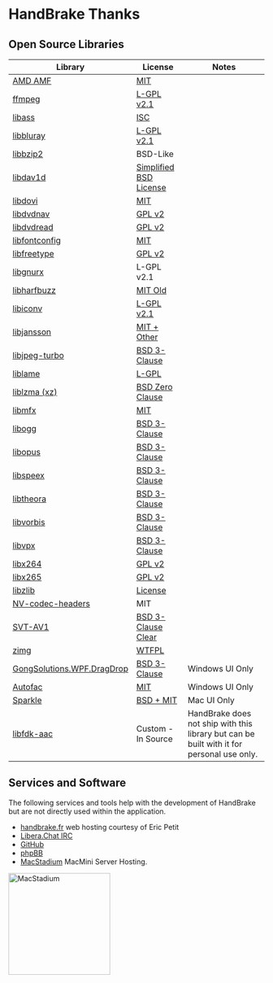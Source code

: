 # HandBrake Thanks

## Open Source Libraries


| Library | License | Notes |
| ------- | ------- | ----- |
| [AMD AMF](https://github.com/GPUOpen-LibrariesAndSDKs/AMF) | [MIT](https://github.com/GPUOpen-LibrariesAndSDKs/AMF?tab=License-1-ov-file#readme) ||
| [ffmpeg](https://ffmpeg.org/) | [L-GPL v2.1](https://git.ffmpeg.org/gitweb/ffmpeg.git/blob_plain/refs/heads/master:/COPYING.LGPLv2.1) ||
| [libass](https://github.com/libass/libass) | [ISC](https://github.com/libass/libass?tab=ISC-1-ov-file#readme) ||
| [libbluray](https://www.videolan.org/developers/libbluray.html) | [L-GPL v2.1](https://code.videolan.org/videolan/libbluray/-/blob/master/COPYING) ||
| [libbzip2](https://sourceforge.net/projects/bzip2/) | BSD-Like ||
| [libdav1d](https://code.videolan.org/videolan/dav1d) | [Simplified BSD License](https://code.videolan.org/videolan/dav1d/-/blob/master/COPYING?ref_type=heads) ||
| [libdovi](https://github.com/quietvoid/dovi_tool) | [MIT](https://github.com/quietvoid/dovi_tool/blob/main/LICENSE) ||
| [libdvdnav](https://www.videolan.org/developers/libdvdnav.html) | [GPL v2](https://code.videolan.org/videolan/libdvdnav/-/blob/master/COPYING) ||
| [libdvdread](https://www.videolan.org/developers/libdvdnav.html) | [GPL v2](https://code.videolan.org/videolan/libdvdread/-/blob/master/COPYING) ||
| [libfontconfig](https://freedesktop.org/wiki/Software/fontconfig/) | [MIT](https://gitlab.freedesktop.org/fontconfig/fontconfig/-/blob/main/COPYING) ||
| [libfreetype](https://freetype.org/) | [GPL v2](https://freetype.org/license.html) ||
| [libgnurx](https://sourceforge.net/projects/mingw/files/Other/UserContributed/regex/mingw-regex-2.5.1/) | L-GPL v2.1 ||
| [libharfbuzz](https://www.freedesktop.org/wiki/Software/HarfBuzz/) | [MIT Old](https://github.com/harfbuzz/harfbuzz?tab=License-1-ov-file#readme) ||
| [libiconv](https://www.gnu.org/software/libiconv/) | [L-GPL v2.1](https://www.gnu.org/licenses/old-licenses/lgpl-2.1.en.html) ||
| [libjansson](http://www.digip.org/jansson/) | [MIT + Other](https://github.com/akheron/jansson?tab=License-1-ov-file#readme) ||
| [libjpeg-turbo](https://github.com/libjpeg-turbo/libjpeg-turbo) | [BSD 3-Clause](https://github.com/libjpeg-turbo/libjpeg-turbo?tab=License-1-ov-file#readme) ||
| [liblame](http://lame.sourceforge.net/) | [L-GPL](https://lame.sourceforge.io/) ||
| [liblzma (xz)](https://tukaani.org/xz/) | [BSD Zero Clause](https://git.tukaani.org/?p=xz.git;a=blob;f=COPYING.0BSD) ||
| [libmfx](https://github.com/intel/libvpl) | [MIT](https://github.com/intel/libvpl/blob/main/LICENSE) ||
| [libogg](https://xiph.org/ogg/) | [BSD 3-Clause](https://gitlab.xiph.org/xiph/ogg/-/blob/master/COPYING) ||
| [libopus](https://www.opus-codec.org/) | [BSD 3-Clause](https://www.opus-codec.org/license/) ||
| [libspeex](https://www.speex.org/) | [BSD 3-Clause](https://gitlab.xiph.org/xiph/speex/-/blob/master/COPYING) ||
| [libtheora](https://theora.org/) | [BSD 3-Clause](https://gitlab.xiph.org/xiph/theora/-/blob/master/COPYING) ||
| [libvorbis](http://vorbis.com/) | [BSD 3-Clause](https://gitlab.xiph.org/xiph/vorbis/-/blob/master/COPYING) ||
| [libvpx](https://github.com/webmproject/libvpx/) |[BSD 3-Clause](https://github.com/webmproject/libvpx/?tab=BSD-3-Clause-1-ov-file#readme) ||
| [libx264](https://www.videolan.org/developers/x264.html) | [GPL v2](https://www.videolan.org/developers/x264.html) ||
| [libx265](http://x265.org/) | [GPL v2](https://www.x265.org/x265-licensing-faq/) ||
| [libzlib](http://zlib.net/) | [License](https://zlib.net/zlib_license.html) ||
| [NV-codec-headers](https://git.videolan.org/?p=ffmpeg/nv-codec-headers.git) | MIT ||
| [SVT-AV1](https://gitlab.com/AOMediaCodec/SVT-AV1) | [BSD 3-Clause Clear](https://gitlab.com/AOMediaCodec/SVT-AV1/-/blob/master/LICENSE.md) ||
| [zimg](https://github.com/sekrit-twc/zimg) | [WTFPL](https://bitbucket.org/the-sekrit-twc/zimg/src/master/COPYING) | |
| [GongSolutions.WPF.DragDrop](https://github.com/punker76/gong-wpf-dragdrop) | [BSD 3-Clause](https://github.com/punker76/gong-wpf-dragdrop/blob/develop/LICENSE) | Windows UI Only |
| [Autofac](https://autofac.org/) | [MIT](https://github.com/autofac/Autofac/blob/develop/LICENSE) |  Windows UI Only |
| [Sparkle](https://sparkle-project.org/) | [BSD + MIT](https://github.com/sparkle-project/Sparkle?tab=License-1-ov-file#readme) |  Mac UI Only |
| [libfdk-aac](https://sourceforge.net/projects/opencore-amr/) | Custom - In Source | HandBrake does not ship with this library but can be built with it for personal use only. |


## Services and Software
The following services and tools help with the development of HandBrake but are not directly used within the application.

- [handbrake.fr](https://handbrake.fr) web hosting courtesy of Eric Petit
- [Libera.Chat IRC](https://libera.chat/)
- [GitHub](https://github.com)
- [phpBB](http://www.phpbb.com/)
- [MacStadium](https://www.macstadium.com/) MacMini Server Hosting. 
<img width="200" alt="MacStadium" src="https://uploads-ssl.webflow.com/5ac3c046c82724970fc60918/5c019d917bba312af7553b49_MacStadium-developerlogo.png">